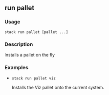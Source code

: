 ## run pallet

### Usage

`stack run pallet [pallet ...]`

### Description

Installs a pallet on the fly

### Examples

* `stack run pallet viz`

   Installs the Viz pallet onto the current system.



